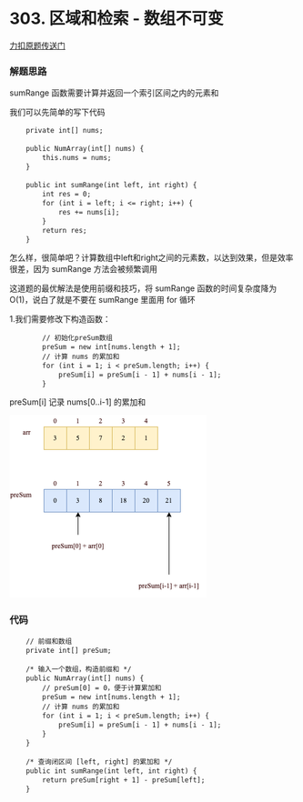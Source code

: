 # 303. 区域和检索 - 数组不可变
[力扣原题传送门](https://leetcode-cn.com/problems/range-sum-query-immutable/)

### 解题思路

sumRange 函数需要计算并返回一个索引区间之内的元素和

我们可以先简单的写下代码

```
    private int[] nums;

    public NumArray(int[] nums) {
        this.nums = nums;
    }
    
    public int sumRange(int left, int right) {
        int res = 0;
        for (int i = left; i <= right; i++) {
            res += nums[i];
        }
        return res;
    }
```

怎么样，很简单吧？计算数组中left和right之间的元素数，以达到效果，但是效率很差，因为 sumRange 方法会被频繁调用

这道题的最优解法是使用前缀和技巧，将 sumRange 函数的时间复杂度降为 O(1)，说白了就是不要在 sumRange 里面用 for 循环

1.我们需要修改下构造函数：

```
        // 初始化preSum数组
        preSum = new int[nums.length + 1];
        // 计算 nums 的累加和
        for (int i = 1; i < preSum.length; i++) {
            preSum[i] = preSum[i - 1] + nums[i - 1];
        }
```

preSum[i] 记录 nums[0..i-1] 的累加和

<img src="./resources/Q303思路01.png">

### 代码

```
    // 前缀和数组
    private int[] preSum;

    /* 输入一个数组，构造前缀和 */
    public NumArray(int[] nums) {
        // preSum[0] = 0，便于计算累加和
        preSum = new int[nums.length + 1];
        // 计算 nums 的累加和
        for (int i = 1; i < preSum.length; i++) {
            preSum[i] = preSum[i - 1] + nums[i - 1];
        }
    }
    
    /* 查询闭区间 [left, right] 的累加和 */
    public int sumRange(int left, int right) {
        return preSum[right + 1] - preSum[left];
    }
```
